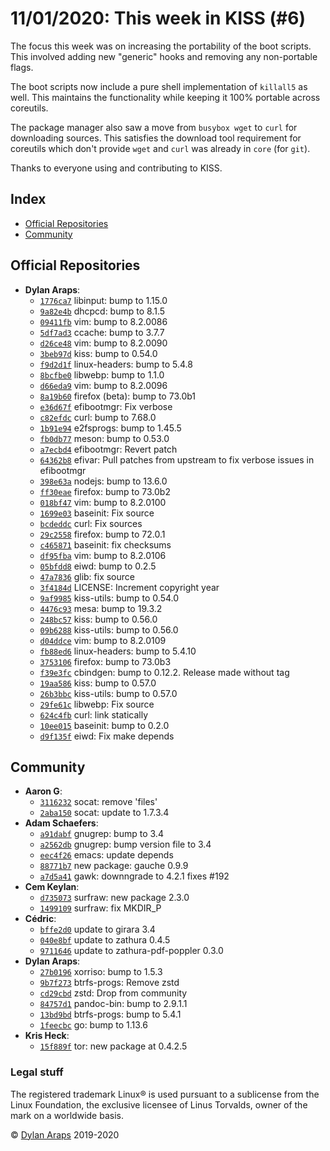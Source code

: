 # 11/01/2020: This week in KISS (#6)

The focus this week was on increasing the portability of the boot
scripts. This involved adding new "generic" hooks and removing any
non-portable flags.

The boot scripts now include a pure shell implementation of `killall5`
as well. This maintains the functionality while keeping it 100% portable
across coreutils.

The package manager also saw a move from `busybox wget` to `curl` for
downloading sources. This satisfies the download tool requirement for
coreutils which don't provide `wget` and `curl` was already in `core`
(for `git`).

Thanks to everyone using and contributing to KISS.

## Index

-   [Official Repositories](#official-repositories)
-   [Community](#community)

## Official Repositories

-   **Dylan Araps**:
    -   [`1776ca7`](https://github.com/kiss-community/repo/commit/1776ca7)
        libinput: bump to 1.15.0
    -   [`9a82e4b`](https://github.com/kiss-community/repo/commit/9a82e4b)
        dhcpcd: bump to 8.1.5
    -   [`09411fb`](https://github.com/kiss-community/repo/commit/09411fb)
        vim: bump to 8.2.0086
    -   [`5df7ad3`](https://github.com/kiss-community/repo/commit/5df7ad3)
        ccache: bump to 3.7.7
    -   [`d26ce48`](https://github.com/kiss-community/repo/commit/d26ce48)
        vim: bump to 8.2.0090
    -   [`3beb97d`](https://github.com/kiss-community/repo/commit/3beb97d)
        kiss: bump to 0.54.0
    -   [`f9d2d1f`](https://github.com/kiss-community/repo/commit/f9d2d1f)
        linux-headers: bump to 5.4.8
    -   [`8bcfbe0`](https://github.com/kiss-community/repo/commit/8bcfbe0)
        libwebp: bump to 1.1.0
    -   [`d66eda9`](https://github.com/kiss-community/repo/commit/d66eda9)
        vim: bump to 8.2.0096
    -   [`8a19b60`](https://github.com/kiss-community/repo/commit/8a19b60)
        firefox (beta): bump to 73.0b1
    -   [`e36d67f`](https://github.com/kiss-community/repo/commit/e36d67f)
        efibootmgr: Fix verbose
    -   [`c82efdc`](https://github.com/kiss-community/repo/commit/c82efdc)
        curl: bump to 7.68.0
    -   [`1b91e94`](https://github.com/kiss-community/repo/commit/1b91e94)
        e2fsprogs: bump to 1.45.5
    -   [`fb0db77`](https://github.com/kiss-community/repo/commit/fb0db77)
        meson: bump to 0.53.0
    -   [`a7ecbd4`](https://github.com/kiss-community/repo/commit/a7ecbd4)
        efibootmgr: Revert patch
    -   [`64362b8`](https://github.com/kiss-community/repo/commit/64362b8)
        efivar: Pull patches from upstream to fix verbose issues in efibootmgr
    -   [`398e63a`](https://github.com/kiss-community/repo/commit/398e63a)
        nodejs: bump to 13.6.0
    -   [`ff30eae`](https://github.com/kiss-community/repo/commit/ff30eae)
        firefox: bump to 73.0b2
    -   [`018bf47`](https://github.com/kiss-community/repo/commit/018bf47)
        vim: bump to 8.2.0100
    -   [`1699e03`](https://github.com/kiss-community/repo/commit/1699e03)
        baseinit: Fix source
    -   [`bcdeddc`](https://github.com/kiss-community/repo/commit/bcdeddc)
        curl: Fix sources
    -   [`29c2558`](https://github.com/kiss-community/repo/commit/29c2558)
        firefox: bump to 72.0.1
    -   [`c465871`](https://github.com/kiss-community/repo/commit/c465871)
        baseinit: fix checksums
    -   [`df95fba`](https://github.com/kiss-community/repo/commit/df95fba)
        vim: bump to 8.2.0106
    -   [`05bfdd8`](https://github.com/kiss-community/repo/commit/05bfdd8)
        eiwd: bump to 0.2.5
    -   [`47a7836`](https://github.com/kiss-community/repo/commit/47a7836)
        glib: fix source
    -   [`3f4184d`](https://github.com/kiss-community/repo/commit/3f4184d)
        LICENSE: Increment copyright year
    -   [`9af9985`](https://github.com/kiss-community/repo/commit/9af9985)
        kiss-utils: bump to 0.54.0
    -   [`4476c93`](https://github.com/kiss-community/repo/commit/4476c93)
        mesa: bump to 19.3.2
    -   [`248bc57`](https://github.com/kiss-community/repo/commit/248bc57)
        kiss: bump to 0.56.0
    -   [`09b6288`](https://github.com/kiss-community/repo/commit/09b6288)
        kiss-utils: bump to 0.56.0
    -   [`d04ddce`](https://github.com/kiss-community/repo/commit/d04ddce)
        vim: bump to 8.2.0109
    -   [`fb88ed6`](https://github.com/kiss-community/repo/commit/fb88ed6)
        linux-headers: bump to 5.4.10
    -   [`3753106`](https://github.com/kiss-community/repo/commit/3753106)
        firefox: bump to 73.0b3
    -   [`f39e3fc`](https://github.com/kiss-community/repo/commit/f39e3fc)
        cbindgen: bump to 0.12.2. Release made without tag
    -   [`19aa586`](https://github.com/kiss-community/repo/commit/19aa586)
        kiss: bump to 0.57.0
    -   [`26b3bbc`](https://github.com/kiss-community/repo/commit/26b3bbc)
        kiss-utils: bump to 0.57.0
    -   [`29fe61c`](https://github.com/kiss-community/repo/commit/29fe61c)
        libwebp: Fix source
    -   [`624c4fb`](https://github.com/kiss-community/repo/commit/624c4fb)
        curl: link statically
    -   [`10ee015`](https://github.com/kiss-community/repo/commit/10ee015)
        baseinit: bump to 0.2.0
    -   [`d9f135f`](https://github.com/kiss-community/repo/commit/d9f135f)
        eiwd: Fix make depends

## Community

-   **Aaron G**:
    -   [`3116232`](https://github.com/kiss-community/community/commit/3116232)
        socat: remove 'files'
    -   [`2aba150`](https://github.com/kiss-community/community/commit/2aba150)
        socat: update to 1.7.3.4
-   **Adam Schaefers**:
    -   [`a91dabf`](https://github.com/kiss-community/community/commit/a91dabf)
        gnugrep: bump to 3.4
    -   [`a2562db`](https://github.com/kiss-community/community/commit/a2562db)
        gnugrep: bump version file to 3.4
    -   [`eec4f26`](https://github.com/kiss-community/community/commit/eec4f26)
        emacs: update depends
    -   [`88771b7`](https://github.com/kiss-community/community/commit/88771b7)
        new package: gauche 0.9.9
    -   [`a7d5a41`](https://github.com/kiss-community/community/commit/a7d5a41)
        gawk: downngrade to 4.2.1 fixes #192
-   **Cem Keylan**:
    -   [`d735073`](https://github.com/kiss-community/community/commit/d735073)
        surfraw: new package 2.3.0
    -   [`1499109`](https://github.com/kiss-community/community/commit/1499109)
        surfraw: fix MKDIR_P
-   **Cédric**:
    -   [`bffe2d0`](https://github.com/kiss-community/community/commit/bffe2d0)
        update to girara 3.4
    -   [`040e8bf`](https://github.com/kiss-community/community/commit/040e8bf)
        update to zathura 0.4.5
    -   [`9711646`](https://github.com/kiss-community/community/commit/9711646)
        update to zathura-pdf-poppler 0.3.0
-   **Dylan Araps**:
    -   [`27b0196`](https://github.com/kiss-community/community/commit/27b0196)
        xorriso: bump to 1.5.3
    -   [`9b7f273`](https://github.com/kiss-community/community/commit/9b7f273)
        btrfs-progs: Remove zstd
    -   [`cd29cbd`](https://github.com/kiss-community/community/commit/cd29cbd)
        zstd: Drop from community
    -   [`84757d1`](https://github.com/kiss-community/community/commit/84757d1)
        pandoc-bin: bump to 2.9.1.1
    -   [`13bd9bd`](https://github.com/kiss-community/community/commit/13bd9bd)
        btrfs-progs: bump to 5.4.1
    -   [`1feecbc`](https://github.com/kiss-community/community/commit/1feecbc)
        go: bump to 1.13.6
-   **Kris Heck**:
    -   [`15f889f`](https://github.com/kiss-community/community/commit/15f889f)
        tor: new package at 0.4.2.5

### Legal stuff

The registered trademark Linux® is used pursuant to a sublicense from
the Linux Foundation, the exclusive licensee of Linus Torvalds, owner of
the mark on a world­wide basis.

© [Dylan Araps](https://github.com/dylanaraps) 2019-2020
